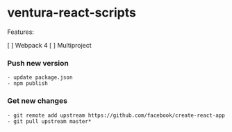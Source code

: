 # ventura-react-scripts
Features:

[ ] Webpack 4
[ ] Multiproject

### Push new version
```
- update package.json
- npm publish
```

### Get new changes
```
- git remote add upstream https://github.com/facebook/create-react-app
- git pull upstream master*
```

